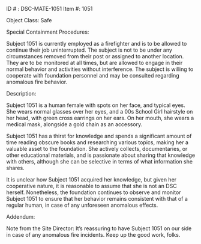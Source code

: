 ID # : DSC-MATE-1051
Item #: 1051

Object Class: Safe

Special Containment Procedures:

Subject 1051 is currently employed as a firefighter and is to be allowed to continue their job uninterrupted. The subject is not to be under any circumstances removed from their post or assigned to another location. They are to be monitored at all times, but are allowed to engage in their normal behavior and activities without interference. The subject is willing to cooperate with foundation personnel and may be consulted regarding anomalous fire behavior.

Description:

Subject 1051 is a human female with spots on her face, and typical eyes. She wears normal glasses over her eyes, and a 00s School Girl hairstyle on her head, with green cross earrings on her ears. On her mouth, she wears a medical mask, alongside a gold chain as an accessory. 

Subject 1051 has a thirst for knowledge and spends a significant amount of time reading obscure books and researching various topics, making her a valuable asset to the foundation. She actively collects, documentaries, or other educational materials, and is passionate about sharing that knowledge with others, although she can be selective in terms of what information she shares.

It is unclear how Subject 1051 acquired her knowledge, but given her cooperative nature, it is reasonable to assume that she is not an DSC herself. Nonetheless, the foundation continues to observe and monitor Subject 1051 to ensure that her behavior remains consistent with that of a regular human, in case of any unforeseen anomalous effects.

Addendum:

Note from the Site Director: It’s reassuring to have Subject 1051 on our side in case of any anomalous fire incidents. Keep up the good work, folks.